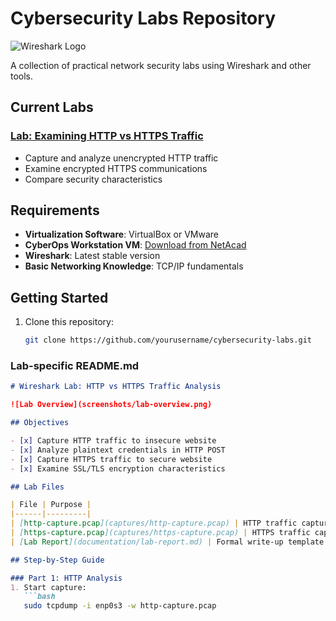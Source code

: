 # Cybersecurity Labs Repository

![Wireshark Logo](https://www.wireshark.org/assets/images/logo@2x.png)

A collection of practical network security labs using Wireshark and other tools.

## Current Labs

### [Lab: Examining HTTP vs HTTPS Traffic](/labs/wireshark-http-https/README.md)
- Capture and analyze unencrypted HTTP traffic
- Examine encrypted HTTPS communications
- Compare security characteristics

## Requirements

- **Virtualization Software**: VirtualBox or VMware
- **CyberOps Workstation VM**: [Download from NetAcad](https://www.netacad.com)
- **Wireshark**: Latest stable version
- **Basic Networking Knowledge**: TCP/IP fundamentals

## Getting Started

1. Clone this repository:
   ```bash
   git clone https://github.com/yourusername/cybersecurity-labs.git
   
   
### Lab-specific README.md
```markdown
# Wireshark Lab: HTTP vs HTTPS Traffic Analysis

![Lab Overview](screenshots/lab-overview.png)

## Objectives

- [x] Capture HTTP traffic to insecure website
- [x] Analyze plaintext credentials in HTTP POST
- [x] Capture HTTPS traffic to secure website
- [x] Examine SSL/TLS encryption characteristics

## Lab Files

| File | Purpose |
|------|---------|
| [http-capture.pcap](captures/http-capture.pcap) | HTTP traffic capture |
| [https-capture.pcap](captures/https-capture.pcap) | HTTPS traffic capture |
| [Lab Report](documentation/lab-report.md) | Formal write-up template |

## Step-by-Step Guide

### Part 1: HTTP Analysis
1. Start capture:
   ```bash
   sudo tcpdump -i enp0s3 -w http-capture.pcap

